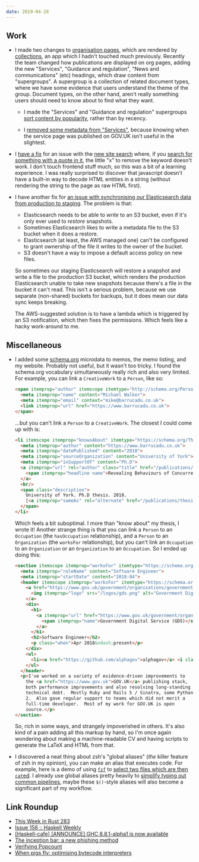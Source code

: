 ```yaml
---
date: 2019-04-28
---
```


## Work

- I made two changes to [organisation pages][], which are rendered by
  [collections][], an app which I hadn't touched much previously.
  Recently the team changed how publications are displayed on org
  pages, adding the new "Services", "Guidance and regulation", "News
  and communications" (etc) headings, which draw content from
  "supergroups".  A supergroup is a collection of related document
  types, where we have some evidence that users understand the theme
  of the group.  Document types, on the other hand, aren't really
  something users should need to know about to find what they want.

  - I made the "Services" and "Guidance and regulation" supergroups
    [sort content by popularity][], rather than by recency.

  - I [removed some metadata from "Services"][], because knowing when
    the service page was published on GOV.UK isn't useful in the
    slightest.

- I [have a fix][] for an issue with the [new site search][] where, if
  you [search for something with a quote in it][], the little "x" to
  remove the keyword doesn't work.  I don't touch frontend stuff much,
  so this was a bit of a learning experience.  I was really surprised
  to discover that javascript doesn't have a built-in way to decode
  HTML entities in a string (without rendering the string to the page
  as raw HTML first).

- I have another fix for [an issue with synchronising our
  Elasticsearch data from production to staging][].  The problem is
  that:

  - Elasticsearch needs to be able to *write* to an S3 bucket, even if
    it's only ever used to *restore* snapshots.
  - Sometimes Elasticsearch likes to write a metadata file to the S3
    bucket when it does a restore.
  - Elasticsearch (at least, the AWS managed one) can't be configured
    to grant ownership of the file it writes to the owner of the
    bucket.
  - S3 doesn't have a way to impose a default access policy on new
    files.

  So sometimes our staging Elasticsearch will restore a snapshot and
  write a file to the production S3 bucket, which renders the
  production Elasticsearch unable to take new snapshots because
  there's a file in the bucket it can't read.  This isn't a serious
  problem, because we use separate (non-shared) buckets for backups,
  but it does mean our data sync keeps breaking.

  The AWS-suggested solution is to have a lambda which is triggered by
  an S3 notification, which then fixes the permissions.  Which feels
  like a hacky work-around to me.

[organisation pages]: https://www.gov.uk/government/organisations/hm-revenue-customs
[collections]: https://github.com/alphagov/collections
[supergroup finders]: https://www.gov.uk/search/services?organisations%5B%5D=hm-revenue-customs&parent=hm-revenue-customs
[sort content by popularity]: https://github.com/alphagov/collections/pull/1095
[removed some metadata from "Services"]: https://github.com/alphagov/collections/pull/1096
[new site search]: https://www.gov.uk/search/all
[search for something with a quote in it]: https://www.gov.uk/search/all?parent=&keywords=%22brexit%22&level_one_taxon=&manual=&public_timestamp%5Bfrom%5D=&public_timestamp%5Bto%5D=&order=relevance
[have a fix]: https://github.com/alphagov/finder-frontend/pull/1067
[an issue with synchronising our Elasticsearch data from production to staging]: https://github.com/alphagov/govuk-aws/pull/902

## Miscellaneous

- I added some [schema.org][] microdata to memos, the memo listing,
  and my website.  Probably not useful, but it wasn't too tricky.  I
  found the schema.org vocabulary simultaneously really rich and also
  very limited.  For example, you can link a `CreativeWork` to a
  `Person`, like so:

  ```html
  <span itemprop="author" itemscope itemtype="http://schema.org/Person" style="display: none">
    <meta itemprop="name" content="Michael Walker">
    <meta itemprop="email" context="mike@barrucadu.co.uk">
    <link itemprop="url" href="https://www.barrucadu.co.uk">
  </span>
  ```

  ...but you can't link a `Person` to a `CreativeWork`.  The closest I
  could come up with is:

  ```html
  <li itemscope itemprop="knowsAbout" itemtype="https://schema.org/Thesis">
    <meta itemprop="author" content="https://www.barrucadu.co.uk">
    <meta itemprop="datePublished" content="2018">
    <meta itemprop="sourceOrganization" content="University of York">
    <meta itemprop="inSupportOf" content="Ph.D">
    <a itemprop="url" rel="author" class="title" href="/publications/thesis.pdf">
      <span itemprop="headline name">Revealing Behaviours of Concurrent Functional Programs by Systematic Testing</span>
    </a>
    <br/>
    <span class="description">
      University of York. Ph.D thesis. 2018.
      [<a itemprop="sameAs" rel="alternate" href="/publications/thesis.bib">bib</a>]
    </span>
  </li>
  ```

  Which feels a bit suboptimal.  I more than "know about" my thesis, I
  wrote it!  Another strange thing is that you can link a `Person` to
  an `Occupation` (the `hasOccupation` relationship), and a `Person`
  to an `Organization` (the `worksFor` relationship), but you can't
  link an `Occupation` to an `Organization` or an `Organization` to an
  `Occupation`.  So I ended up doing this:

  ```html
  <section itemscope itemprop="worksFor" itemtype="https://schema.org/EmployeeRole" class="experience">
    <meta itemprop="roleName" content="Software Engineer">
    <meta itemprop="startDate" content="2018-04">
    <header itemscope itemprop="worksFor" itemtype="https://schema.org/Organization">
      <a href="https://www.gov.uk/government/organisations/government-digital-service">
        <img itemprop="logo" src="/logos/gds.png" alt="Government Digital Service (GDS)">
      </a>
      <div>
        <h1>
          <a itemprop="url" href="https://www.gov.uk/government/organisations/government-digital-service">
            <span itemprop="name">Government Digital Service (GDS)</span>
          </a>
        </h1>
        <h2>Software Engineer</h2>
        <p class="when">Apr 2018&ndash;present</p>
      </div>
      <ul>
        <li><a href="https://github.com/alphagov">alphagov</a> <i class="fa fa-github"></i>
      </ul>
    </header>
    <p>I've worked on a variety of evidence-driven improvements to
      the <a href="https://www.gov.uk">GOV.UK</a> publishing stack,
      both performance improvements and also resolving long-standing
      technical debt.  Mostly Ruby and Rails 5 / Sinatra, some Python
      2.  Also gave regular support to teams which did not merit a
      full-time developer.  Most of my work for GOV.UK is open
      source.</p>
  </section>
  ```

  So, rich in some ways, and strangely impoverished in others.  It's
  also kind of a pain adding all this markup by hand, so I'm once
  again wondering about making a machine-readable CV and having
  scripts to generate the LaTeX and HTML from that.

- I discovered a neat thing about zsh's "global aliases" (*the* killer
  feature of zsh in my opinion), you can make an alias that executes
  code.  For example, here is a demo of using [`fzf`][] to [select two
  files which are then `cat`ed][].  I already use global aliases
  pretty heavily to [simplify typing out common pipelines][], maybe
  these `$()`-style aliases will also become a significant part of my
  workflow.

[schema.org]: https://schema.org/
[`fzf`]: https://github.com/junegunn/fzf
[select two files which are then `cat`ed]: https://asciinema.org/a/243030
[simplify typing out common pipelines]: https://github.com/barrucadu/dotfiles/blob/c004c3c3b93222be64e7c559d06aab5d48267a35/zsh/.zsh/11-aliases#L15-L24

## Link Roundup

- [This Week in Rust 283](https://this-week-in-rust.org/blog/2019/04/23/this-week-in-rust-283/)
- [Issue 156 :: Haskell Weekly](https://haskellweekly.news/issues/156.html)
- [[Haskell-cafe] [ANNOUNCE] GHC 8.8.1-alpha1 is now available](https://mail.haskell.org/pipermail/haskell-cafe/2019-April/131029.html)
- [The inception bar: a new phishing method](https://jameshfisher.com/2019/04/27/the-inception-bar-a-new-phishing-method/)
- [Verifying Popcount](https://blog.regehr.org/archives/1667)
- [When pigs fly: optimising bytecode interpreters](https://badootech.badoo.com/when-pigs-fly-optimising-bytecode-interpreters-f64fb6bfa20f)
